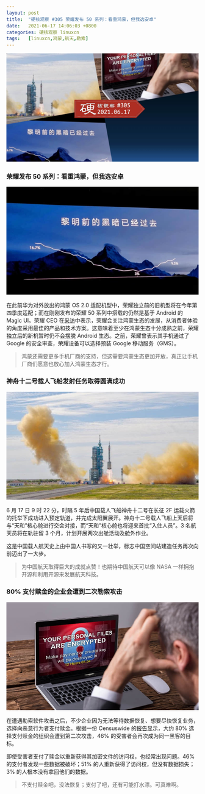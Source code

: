 ```yaml
---
layout: post
title:	"硬核观察 #305 荣耀发布 50 系列：看重鸿蒙，但我选安卓"
date:	2021-06-17 14:06:03 +0800 
categories:	硬核观察 linuxcn 
tags:	[linuxcn,鸿蒙,航天,勒索]
---
```



![](/Asserts/Images/album/202106/17/140504n0oy1usy1ytq1yyt.jpg)


### 荣耀发布 50 系列：看重鸿蒙，但我选安卓


![](/Asserts/Images/album/202106/17/140515pk6kcgcc7ayjpwcu.jpg)


在此前华为对外放出的鸿蒙 OS 2.0 适配机型中，荣耀独立前的旧机型将在今年第四季度适配；而在刚刚发布的荣耀 50 系列中搭载的仍然是基于 Android 的 Magic UI。荣耀 CEO 在[采访](https://finance.sina.com.cn/tech/2021-06-17/doc-ikqciyzk0072592.shtml)中表示，荣耀会关注鸿蒙生态的发展，从消费者体验的角度采用最佳的产品和技术方案。这意味着至少在鸿蒙生态十分成熟之前，荣耀独立后的新机暂时仍不会摆脱 Android 生态。之前，荣耀曾表示其手机通过了 Google 的安全审查，荣耀设备可以选择预装 Google 移动服务（GMS）。



> 
> 鸿蒙还需要更多手机厂商的支持，但这需要鸿蒙生态更加开放，真正让手机厂商们愿意也放心加入鸿蒙生态才行。
> 
> 
> 


### 神舟十二号载人飞船发射任务取得圆满成功


![](/Asserts/Images/album/202106/17/140533zzv7mz6zmnbr2r29.jpg)


6 月 17 日 9 时 22 分，时隔 5 年后中国载人飞船神舟十二号在长征 2F 运载火箭的托举下成功进入预定轨道，并完成太阳翼展开。神舟十二号载人飞船上天后将与“天和”核心舱进行交会对接，而“天和”核心舱也将迎来首批“入住人员”。3 名航天员将在轨驻留 3 个月，计划开展两次出舱活动及舱外作业。


这是中国载人航天史上由中国人书写的又一壮举，标志中国空间站建造任务再次向前迈出了一大步。



> 
> 为中国航天取得巨大的成就点赞！也期待中国航天可以像 NASA 一样拥抱开源和利用开源来发展航天科技。
> 
> 
> 


### 80% 支付赎金的企业会遭到二次勒索攻击


![](/Asserts/Images/album/202106/17/140548gts9ostgcscrwzcr.jpg)


在遭遇勒索软件攻击之后，不少企业因为无法等待数据恢复、想要尽快恢复业务，选择向恶意行为者支付赎金。根据一份 Censuswide 的[报告](https://www.zdnet.com/article/most-firms-face-second-ransomware-attack-after-paying-off-first/)显示，大约 80% 选择支付赎金的组织会遭到第二次攻击，46% 的受害者会再次成为同一黑客的目标。


即使受害者支付了赎金以重新获得其加密文件的访问权，也经常出现问题。46% 的支付者发现一些数据被破坏；51% 的人重新获得了访问权，但没有数据损失；3% 的人根本没有拿回他们的数据。



> 
> 不支付赎金吧，没法恢复；支付了吧，还有可能打水漂。可真难啊。
> 
> 
>
